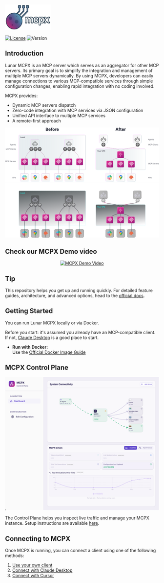 <img src="./logo.png" width=150>

<a href="https://opensource.org/licenses/MIT">![License](https://img.shields.io/badge/License-MIT-blue.svg)</a>
![Version](https://img.shields.io/badge/version-v0.2.10-blue.svg)

## Introduction

Lunar MCPX is an MCP server which serves as an aggregator for other MCP servers. Its primary goal is to simplify the integration and management of multiple MCP servers dynamically. By using MCPX, developers can easily manage connections to various MCP-compatible services through simple configuration changes, enabling rapid integration with no coding involved.

MCPX provides:

- Dynamic MCP servers dispatch
- Zero-code integration with MCP services via JSON configuration
- Unified API interface to multiple MCP services
- A remote-first approach

<div align="center">
<img src="mcpx-light.svg#gh-light-mode-only" />
<img src="mcpx-dark.svg#gh-dark-mode-only"  />

</div>

## Check our MCPX Demo video 
<div align="center">

[![MCPX Demo Video](https://img.youtube.com/vi/5I23SiOflaM/0.jpg)](https://www.youtube.com/watch?v=5I23SiOflaM)
</div>

## Tip
This repository helps you get up and running quickly. For detailed feature guides, architecture, and advanced options, head to the [official docs](https://docs.lunar.dev/next/mcpx/get_started).


## Getting Started

You can run Lunar MCPX locally or via Docker.

Before you start: it's assumed you already have an MCP-compatible client. If not, [Claude Desktop](https://modelcontextprotocol.io/quickstart/user) is a good place to start.

- **Run with Docker:**  
  Use the [Official Docker Image Guide](https://docs.lunar.dev/mcpx/get_started)


## MCPX Control Plane

<div align="center">
<img src="control-plane.png" width=700 />
</div>
 

The Control Plane helps you inspect live traffic and manage your MCPX instance.
Setup instructions are available [here](https://docs.lunar.dev/mcpx/control_plane/).


## Connecting to MCPX
 
Once MCPX is running, you can connect a client using one of the following methods:

1. [Use your own client](https://docs.lunar.dev/mcpx/connect_with_your_client)
2. [Connect with Claude Desktop](https://docs.lunar.dev/mcpx/connect_with_claude)
3. [Connect with Cursor](https://docs.lunar.dev/mcpx/connect_with_cursor)